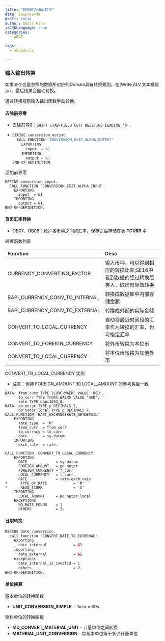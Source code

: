 ```yaml
---
title: "数据输入输出转换"
date: 2018-06-08
draft: false
author: Small Fire
isCJKLanguage: true
categories: 
  - ABAP

tags: 
  - abaputils

---
```


### 输入输出转换

如果某个变量参照的数据所对应的Domain具有转换规则，在(Write,ALV,文本框显示)，最后结果会自动转换。

通过转换规则输入输出函数手动转换。

#### 去除前导零

- 去除前导0：`SHIFT ITAB-FIELD LEFT DELETING LEADING '0'.`

- ```js
  DEFINE conversion_output.
    CALL FUNCTION 'CONVERSION_EXIT_ALPHA_OUTPUT'
      EXPORTING
        input  = &1
      IMPORTING
        output = &1.  
  END-OF-DEFINITION.
  ```

添加前导零

```JS
DEFINE conversion_input.
  CALL FUNCTION 'CONVERSION_EXIT_ALPHA_INPUT'
    EXPORTING
      input  = &1  
    IMPORTING
      output = &1. 
END-OF-DEFINITION.
```

#### 货币汇率转换

- OB07、OB08：维护各币种之间的汇率，保存之后存储在表 **TCURR** 中

转换函数列表

| Function                       | Desc                                                         |
| :----------------------------- | :----------------------------------------------------------- |
| CURRENCY_CONVERTING_FACTOR     | 输入币种，可以得到相应的转换比率;SE16中看到数据的经过转换后存入，取出时应做转换 |
| BAPI_CURRENCY_CONV_TO_INTERNAL | 转换成数据库中内部存储金额                                   |
| BAPI_CURRENCY_CONV_TO_EXTERNAL | 转换成外部的实际金额                                         |
| CONVERT_TO_LOCAL_CURRENCY      | 自动将最近时间段的汇率作为转换的汇率，也可指定汇率           |
| CONVERT_TO_FOREIGN_CURRENCY    | 将外币转换为本位币                                           |
| CONVERT_TO_LOCAL_CURRENCY      | 将本位币转换为其他外币                                       |

CONVERT_TO_LOCAL_CURRENCY 实例

- 注意：保持 FOREIGN_AMOUNT 和 LOCAL_AMOUNT 的参考类型一致

```ABAP
DATA: from_curr TYPE TCURC-WAERS VALUE 'USD',
      to_curr TYPE TCURC-WAERS VALUE 'HKD', 
      rate TYPE bapi1093_0.
DATA: po_netpr TYPE p DECIMALS 7,
      po_netpr_local TYPE p DECIMALS 7.
CALL FUNCTION 'BAPI_EXCHANGERATE_GETDETAIL'
    EXPORTING
      rate_type  = 'M'
      from_curr  = from_curr
      to_currncy = to_curr
      date       = sy-datum
    IMPORTING
      exch_rate  = rate.
      
CALL FUNCTION 'CONVERT_TO_LOCAL_CURRENCY'
    EXPORTING
      DATE             = sy-datum
      FOREIGN_AMOUNT   = po_netpr
      FOREIGN_CURRENCY = f_curr
      LOCAL_CURRENCY   = l_curr
      RATE             = rate-exch_rate
*      TYPE_OF_RATE            = 'M'
*      READ_TCURR              = 'X'
    IMPORTING
      LOCAL_AMOUNT     = po_netpr_local
    EXCEPTIONS
      NO_RATE_FOUND    = 1
      OTHERS           = 2.
```

#### 日期转换

```html
DEFINE date_conversion.
  call function 'CONVERT_DATE_TO_EXTERNAL'
    exporting
      date_internal            = &1
    importing
      date_external            = &2
    exceptions
      date_internal_is_invalid = 1
      others                   = 2.
END-OF-DEFINITION.
```

#### 单位换算

基本单位的转换函数

- **UNIT_CONVERSION_SIMPLE** ：1min = 60s

物料单位的转换函数

- **MD_CONVERT_MATERIAL_UNIT** - 计量单位之间转换
- **MATERIAL_UNIT_CONVERSION** - 每基本单位等于多少计量单位